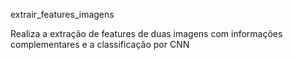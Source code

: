 extrair_features_imagens

Realiza a extração de features de duas imagens com informações complementares e a classificação por CNN
